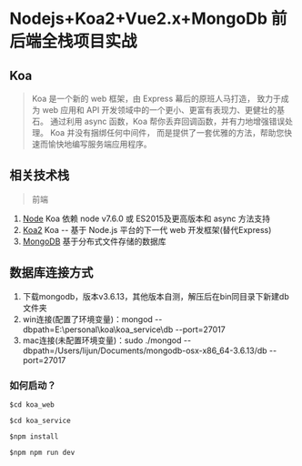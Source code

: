 # Nodejs+Koa2+Vue2.x+MongoDb 前后端全栈项目实战

## Koa

> Koa 是一个新的 web 框架，由 Express 幕后的原班人马打造， 致力于成为 web 应用和 API 开发领域中的一个更小、更富有表现力、更健壮的基石。 通过利用 async 函数，Koa 帮你丢弃回调函数，并有力地增强错误处理。 Koa 并没有捆绑任何中间件， 而是提供了一套优雅的方法，帮助您快速而愉快地编写服务端应用程序。

## 相关技术栈

> 前端

1. [Node](https://nodejs.org/zh-cn/) Koa 依赖 node v7.6.0 或 ES2015及更高版本和 async 方法支持
2. [Koa2](http://es6.ruanyifeng.com) Koa -- 基于 Node.js 平台的下一代 web 开发框架(替代Express)
3. [MongoDB](https://www.mongodb.com/) 基于分布式文件存储的数据库

## 数据库连接方式

1. 下载mongodb，版本v3.6.13，其他版本自测，解压后在bin同目录下新建db文件夹
2. win连接(配置了环境变量)：mongod --dbpath=E:\personal\koa\koa_service\db --port=27017
3. mac连接(未配置环境变量)：sudo ./mongod --dbpath=/Users/lijun/Documents/mongodb-osx-x86_64-3.6.13/db --port=27017

<!-- mongod --dbpath=/www/wwwroot/koa/service/db --port=27017 -->
<!-- echo "/www/wwwroot/koa/service/mongodb --dbpath=/www/wwwroot/koa/service/mongodb/db –logpath=/www/wwwroot/koa/service/mongodb/logs –logappend  --auth -–port=27017" >> /etc/rc.local

/www/wwwroot/koa/service/mongodb/bin/mongod --/www/wwwroot/koa/service/mongodb/db --logpath=/www/wwwroot/koa/service/mongodb/logs --logappend  --port=27017 --fork

dbpath=/www/wwwroot/koa/service/mongodb/db
logpath=/www/wwwroot/koa/service/mongodb/logs
port=27017
fork=true -->

<!-- ./mongod -f mongodb.conf -->

### 如何启动？
```
$cd koa_web

$cd koa_service

$npm install

$npm npm run dev
```



